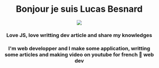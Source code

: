<h1 align="center">Bonjour je suis Lucas Besnard</h1>

<!-- Intro -->

<p style="margin: 15px;" align="center">
    <img src="https://readme-typing-svg.herokuapp.com?duration=2000&color=FF0000&center=true&vCenter=true&lines=developpeur+fullstack;coffee+addict;symfony+for+life">
    <h3 align="center">Love JS, love writting dev article and share my knowledges</h3>
    <h3 align="center">I'm web developper and I make some application, writting some articles and making video on youtube for french 🥖 web dev</h3>
</p>

